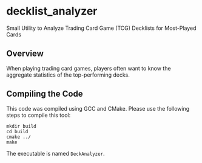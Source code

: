 # decklist_analyzer
Small Utility to Analyze Trading Card Game (TCG) Decklists for Most-Played Cards

## **Overview**
When playing trading card games, players often want to know the aggregate statistics of the top-performing decks.

## **Compiling the Code**
This code was compiled using GCC and CMake.  Please use the following steps to compile this tool:

```
mkdir build
cd build
cmake ../
make
```

The executable is named `DeckAnalyzer`.
